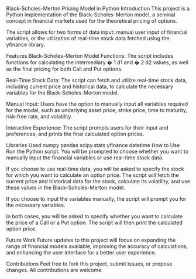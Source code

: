 Black-Scholes-Merton Pricing Model in Python
Introduction
This project is a Python implementation of the Black-Scholes-Merton model, a seminal concept in financial markets used for the theoretical pricing of options.

The script allows for two forms of data input: manual user input of financial variables, or the utilization of real-time stock data fetched using the yfinance library.

Features
Black-Scholes-Merton Model Functions: The script includes functions for calculating the intermediary 
�
1
d1 and 
�
2
d2 values, as well as the final pricing for both Call and Put options.

Real-Time Stock Data: The script can fetch and utilize real-time stock data, including current price and historical data, to calculate the necessary variables for the Black-Scholes-Merton model.

Manual Input: Users have the option to manually input all variables required for the model, such as underlying asset price, strike price, time to maturity, risk-free rate, and volatility.

Interactive Experience: The script prompts users for their input and preferences, and prints the final calculated option prices.

Libraries Used
numpy
pandas
scipy.stats
yfinance
datetime
How to Use
Run the Python script. You will be prompted to choose whether you want to manually input the financial variables or use real-time stock data.

If you choose to use real-time data, you will be asked to specify the stock for which you want to calculate an option price. The script will fetch the current price and historical data for the stock, calculate its volatility, and use these values in the Black-Scholes-Merton model.

If you choose to input the variables manually, the script will prompt you for the necessary variables.

In both cases, you will be asked to specify whether you want to calculate the price of a Call or a Put option. The script will then print the calculated option price.

Future Work
Future updates to this project will focus on expanding the range of financial models available, improving the accuracy of calculations, and enhancing the user interface for a better user experience.

Contributions
Feel free to fork this project, submit issues, or propose changes. All contributions are welcome.
